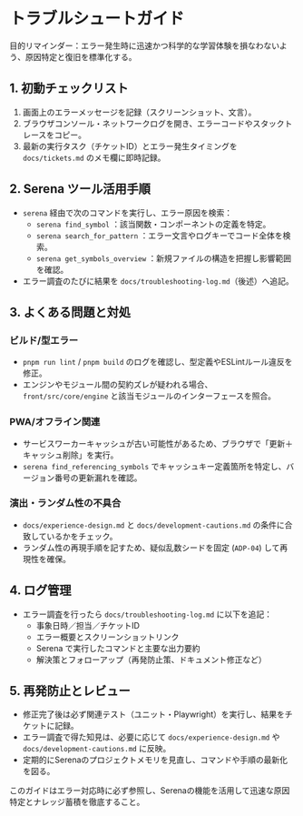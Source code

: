 # トラブルシュートガイド

目的リマインダー：エラー発生時に迅速かつ科学的な学習体験を損なわないよう、原因特定と復旧を標準化する。

## 1. 初動チェックリスト
1. 画面上のエラーメッセージを記録（スクリーンショット、文言）。
2. ブラウザコンソール・ネットワークログを開き、エラーコードやスタックトレースをコピー。
3. 最新の実行タスク（チケットID）とエラー発生タイミングを `docs/tickets.md` のメモ欄に即時記録。

## 2. Serena ツール活用手順
- `serena` 経由で次のコマンドを実行し、エラー原因を検索：
  - `serena find_symbol` ：該当関数・コンポーネントの定義を特定。
  - `serena search_for_pattern` ：エラー文言やログキーでコード全体を検索。
  - `serena get_symbols_overview` ：新規ファイルの構造を把握し影響範囲を確認。
- エラー調査のたびに結果を `docs/troubleshooting-log.md`（後述）へ追記。

## 3. よくある問題と対処
### ビルド/型エラー
- `pnpm run lint` / `pnpm build` のログを確認し、型定義やESLintルール違反を修正。
- エンジンやモジュール間の契約ズレが疑われる場合、`front/src/core/engine` と該当モジュールのインターフェースを照合。

### PWA/オフライン関連
- サービスワーカーキャッシュが古い可能性があるため、ブラウザで「更新＋キャッシュ削除」を実行。
- `serena find_referencing_symbols` でキャッシュキー定義箇所を特定し、バージョン番号の更新漏れを確認。

### 演出・ランダム性の不具合
- `docs/experience-design.md` と `docs/development-cautions.md` の条件に合致しているかをチェック。
- ランダム性の再現手順を記すため、疑似乱数シードを固定 (`ADP-04`) して再現性を確保。

## 4. ログ管理
- エラー調査を行ったら `docs/troubleshooting-log.md` に以下を追記：
  - 事象日時／担当／チケットID
  - エラー概要とスクリーンショットリンク
  - Serena で実行したコマンドと主要な出力要約
  - 解決策とフォローアップ（再発防止策、ドキュメント修正など）

## 5. 再発防止とレビュー
- 修正完了後は必ず関連テスト（ユニット・Playwright）を実行し、結果をチケットに記録。
- エラー調査で得た知見は、必要に応じて `docs/experience-design.md` や `docs/development-cautions.md` に反映。
- 定期的にSerenaのプロジェクトメモリを見直し、コマンドや手順の最新化を図る。

このガイドはエラー対応時に必ず参照し、Serenaの機能を活用して迅速な原因特定とナレッジ蓄積を徹底すること。

